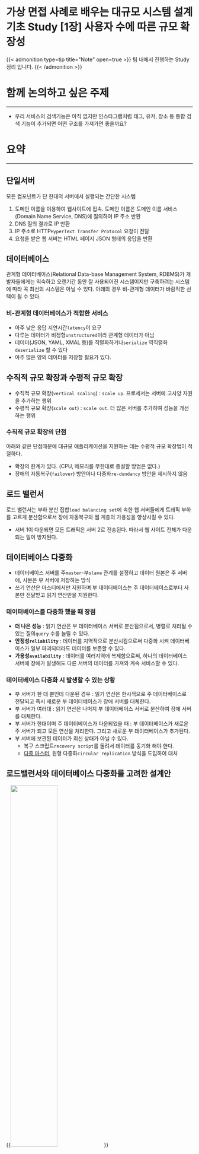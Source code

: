 # 가상 면접 사례로 배우는 대규모 시스템 설계 기초 Study [1장] 사용자 수에 따른 규모 확장성


{{< admonition type=tip title="Note" open=true >}}
팀 내에서 진행하는 Study 정리 입니다.
{{< /admonition >}} 

# 함께 논의하고 싶은 주제
---
- 우리 서비스의 검색기능은 아직 없지만 인스타그램처럼 태그, 유저, 장소 등 통합 검색 기능이 추가되면 어떤 구조를 가져가면 좋을까요?

# 요약
---
## 단일서버
모든 컴포넌트가 단 한대의 서버에서 실행되는 간단한 시스템

1. 도메인 이름을 이용하여 웹사이트에 접속. 도메인 이름은 도메인 이름 서비스(Domain Name Service, DNS)에 질의하여 IP 주소 반환 
2. DNS 질의 결과로 IP 반환
3. IP 주소로 HTTP`HyperText Transfer Protocol` 요청이 전달
4. 요청을 받은 웹 서버는 HTML 페이지 JSON 형태의 응답을 반환

## 데이터베이스

관계형 데이터베이스(Relational Data-base Management System, RDBMS)가 개발자들에게는 익숙하고 오랜기간 동안 잘 사용되어진 시스템이지만 구축하려는 시스템에 따라 꼭 최선의 시스템은 아닐 수 있다. 아래의 경우 비-관계형 데이터가 바람직한 선택이 될 수 있다.

### 비-관계형 데이터베이스가 적합한 서비스
- 아주 낮은 응답 지연시간`latency`이 요구
- 다루는 데이터가 비정형`unstructured`이라 관계형 데이터가 아님
- 데이터(JSON, YAML, XMAL 등)를 직렬화하거나`serialize` 역직렬화`deserialize` 할 수 있다
- 아주 많은 양의 데이터를 저장할 필요가 있다.


## 수직적 규모 확장과 수평적 규모 확장
- 수직적 규모 확장(`vertical scaling`) : `scale up`. 프로세서는 서버에 고사양 자원을 추가하는 행위
- 수평적 규모 확장(`scale out`) : `scale out`. 더 많은 서버를 추가하여 성능을 개선하는 행위

### 수직적 규모 확장의 단점
아래와 같은 단점때문에 대규모 애플리케이션을 지원하는 데는 수평적 규모 확장법이 적절하다.

- 확장의 한계가 있다. (CPU, 메모리를 무한대로 증설할 방법은 없다.)
- 장애의 자동복구(`failover`) 방안이나 다중화`re-dundancy` 방안을 제시하지 않음 

## 로드 밸런서
로드 밸런서는 부하 분산 집합`load balancing set`에 속한 웹 서버들에게 트래픽 부하를 고르게 분산함으로서 장애 자동복구와 웹 계층의 가용성을 향상시킬 수 있다.
- 서버 1이 다운되면 모든 트래픽은 서버 2로 전송된다. 따라서 웹 사이트 전체가 다운되는 일이 방지된다.

## 데이터베이스 다중화
- 데이터베이스 서버를 주`master`-부`slave` 관계를 설정하고 데이터 원본은 주 서버에, 사본은 부 서버에 저장하는 방식
- 쓰기 연산은 마스터에서만 지원하며 부 데이터베이스는 주 데이터베이스로부터 사본만 전달받고 읽기 연산만을 지원한다.

### 데이터베이스를 다중화 했을 때 장점
- **더 나은 성능** : 읽기 연산은 부 데이터베이스 서버로 분산됨으로서, 병렬로 처리될 수 있는 질의`query` 수를 늘릴 수 있다.
- **안정성`reliability`** : 데이터를 지역적으로 분산시킴으로써 다중화 시켜 데이터베이스가 일부 파괴되더라도 데이터를 보존할 수 있다.
- **가용성`availability`** : 데이터를 여러지역에 복제함으로써, 하나의 데이터베이스 서버에 장애가 발생해도 다른 서버의 데이터를 가져와 계속 서비스할 수 있다.

### 데이터베이스 다중화 시 발생할 수 있는 상황
- 부 서버가 한 대 뿐인데 다운된 경우 : 읽기 연산은 한시적으로 주 데이터베이스로 전달되고 즉시 새로운 부 데이터베이스가 장애 서버를 대체한다.
- 부 서버가 여러대 : 읽기 연산은 나머지 부 데이터베이스 서버로 분산하여 장애 서버를 대체한다.
- 부 서버가 한대이며 주 데이터베이스가 다운되었을 때 : 부 데이터베이스가 새로운 주 서버가 되고 모든 연산을 처리한다. 그리고 새로운 부 데이터베이스가 추가된다.
- 부 서버에 보관된 데이터가 최신 상태가 아닐 수 있다.
    - 복구 스크립트`recovery script`를 돌려서 데이터를 동기화 해야 한다.
    - [다중 마스터](https://en.wikipedia.org/wiki/Multi-master_replication), 원형 다중화`circular replication` 방식을 도입하여 대처


## 로드밸런서와 데이터베이스 다중화를 고려한 설계안
{{<image src="/posts/images/system-design-interview/load-balancer-database-replication.png" width="50%">}}

- 사용자는 DNS로부터 로드밸런서의 공개 IP 주소를 받는다.
- 사용자는 해당 IP 주소를 사용해 로드밸런서에 접속
- HTTP 요청은 서버 1이나 서버 2로 전달 된다.
- 웹 서버는 사용자의 데이터를 부 데이터베이스 서버에서 읽는다.
- 웹 서버의 데이터 변경 연산은 주 데이터베이스로 전다로딘다. (데이터 추가, 삭제, 갱신 연산 등)

## 캐시
- 캐시는 값 비싼 연산 결과, 자주 참조되는 데이터를 메모리에 두고 빨리 처리 될 수 있도록 하는 저장소
- 애플리케이션 성능은 얼마나 자주 데이터베이스를 호출하느냐에따라 크게 좌우되는데 캐시는 그런 문제를 완화할 수 있다.

### 캐시 계층
- 데이터베이스보다 빠르다. 별도의 캐시 계층을 통해 성능을 개선 시킬 수 있다.

#### 읽기 주도형 캐시 전략 `read-through caching strategy`
- 웹서버는 캐시에 응답이 저장되어있는지 요청
- 데이터가 캐시에 없으면 데이터베이스에서 해당 데이터 읽어 캐시에 씀
- 데이터가 캐시에 있으면 캐시 데이터를 반환

#### 캐시 사용시 유의할 점
- **캐시를 쓰는 상황 : 데이터 갱신은 자주 일어나지 않지만 참조는 빈번한 경우**
- 캐시에 두는 데이터 : 영속적으로 보관할 데이터는 안됨
- 캐시 만료`expire` 정책을 마련해야 한다. 너무 짧은 경우 데이터베이스 조회가 빈번하고 길 경우 원본가 차이가 날 수 있다.
- 일관성`consistency` 유지 방법 - [Scaling Memcache at Facebook](https://www.usenix.org/system/files/conference/nsdi13/nsdi13-final170_update.pdf)
- 장애 대처 방법 : SOF를 피해 여러 캐시 서버를 분산 관리
- 캐시 메모리 크기 : 너무 작으면 액세스 패턴에 따라 데이터가 방출`eviction` 되어 캐시 성능이 떨어짐
- 데이터 방출 정책`eviction` 
    - 사용되지 않는 캐시 데이터를 삭제함으로써 캐시 메모리의 공간을 확보하는 것
    - LRU(Least Recently Used), LFU(Less Frequently Used) 등 여러 전략이 존재한다.

## CDN
요청 경로`request path`, 질의 문자열`query string`, 쿠키`cookie`, 요청헤더`request header` 등의 정보에 기반 HTML 페이지를 캐시

### CDN 사용지 고려해야 할 사항
- 비용 : CDN 써드파티 사업자에 의해 운영, 데이터 전송양에 따라 요금 부과
- 적절한 만료 시한 설정
- CDN 장애에 대한 대처 방안
- 콘텐츠 무효화`invalidation` 방법 
    - CDN 서비스 사업자가 제공하는 API 사용
    - 오브젝트 버저닝(object versioning) 사용 : URL 마지막에 버전 번호 인자로 호출

## 무상태`stateless` 웹 계층
- 상태 정보(사용자 세션 데이터 등)를 웹 계층에 제거하여 서비스 하는 것
- 바람직한 전략 : 지속적 저장소에 보관하고 필요할 때 가져도록 한다.
- 고전적인 웹 서버 형태 
    - 세션 유지를 위해 같은 클라이언트로부터의 요청은 항상 같은 서버로 전송되어야 함
    - 로드밸런서가 이를 지원하기 위해 고정 세션`stick session`을 제공하나 많은 부담을 준다.

### 무상태 아키텍처
- HTTP 요청은 어떤 웹 서버로도 전달 될 수 있다.
- 웹 서버의 상태 정보가 필요할 경우 공유 저장소`shared storage`로 부터 데이터를 가져온다.
- 웹 서버와 물리적으로 분리되어있고 단순하고 안정적이며 규모확장이 쉽다.

## 데이터 센터
- 지리적 라우팅(`geoDNS-routing, geo-routing`) : 사용자가 지리적으로 가까이 위치한 데이터 센터로 연결

### 다중 데이터 센터 아기텍처를 만들기 위한 기술적 난제
- 트래픽 우회 : 올바른 데이터 센터로 트래픽을 보내는 효과적인 방법
- 데이터 동기화
- 테스트와 배포

## 메세지 큐
- 메세지의 무손실`durability` 보장하고 비동기 통신을 지원하는 컴포넌트
- 서비스 또는 서버간 결합도가 낮아지고 규모 확장성이 보장되어야하는 안정적 애플리케이션에 적합

### 메세지 큐의 기본 구조
1. 생산자/발행자에 서비스에 의해 메세지를 생성하고 큐에 발행`pulbish` 한다. 
2. 소비자/구독자 서비스는 큐에 연결되어 있어 발행된 큐의 메세지를 받아 동작을 수행한다.

## 로그, 메트릭 그리고 자동화

### 로그
- 시스템의 오류와 문제들을 에러 로그를 통해 쉽게 찾을 수 있다.

### 메트릭
- 메트릭을 잘 수집하면 사업 현황에 관한 유용한 정보를 얻고 시스템 현재 상태를 손쉽게 파악 가능하다.
- 호스트 단위 메트릭 : CPU 메모리, 디스크 I/O에 관한 메트릭이 여기에 해당
- 종합`aggregated` 메트릭 : 데이터베이스 계층의 성능, 캐시 계층의 성능 등
- 핵심 비즈니스 메트릭 : DAU, 수익`revenue`, 재방문`retention` 같은 것이 여기에 해당

### 자동화
- 지속적 통합을 도와주는 도구를 활용하여 개발자가 만든 코드를 검증하여 문제를 쉽게 감지
- 빌드, 테스트, 배포 등의 절차를 자동화 -> 개발 생산성 향상

## 데이터베이스 규모 확장

### 수직적 확장
- 고성능의 자원(CPU, RAM, 디스크 등)을 증설하는 방법
- SPOF(Single Point of Failure)로 인한 위험성이 크다
- 비용이 많이 든다.

### 수평적 확장
샤딩은 샤드라고 부르는 작은 단위로 데이터를 분할하는 기술

#### 샤딩 전략 구현시 고려할 점
- 샤딩 키(파티션 키) 정의 방법 : 데이터를 고르게 분포할 수 있는게 가장 중요
- 데이터의 재 샤딩`resharding`  
    - 데이터가 너무 많아져서 하나의 샤드로 감당이 어려울 때
    - 샤드 간 데이터 분포가 균등하지 못할때 특정 샤드는 샤드 소진`shard exhausition`이라고 부르는 현상
- 유명인사 `celebirity` 문제
    - 핫스팟 키 문제라고도 하며 특정 샤드에 질의가 집중되어 서버에 과부하가 걸리는 문제
- 조인과 비정규화
    - 여러 샤드로 쪼개지면 데이터를 조인하기 힘들다 -> 데이터베이스를 비정규화

## 정리
- 시스템 규모를 확장하는 것은 지속적이고 반복적`iterative` 한 과정을 거친다.
- 시스템 규모 확장을 위해 살펴본 기법
    - 웹 계층은 무상태 계층
    - 모든 계층에 다중화 도입
    - 가능한 한 많은 데이터를 캐시할 것
    - 여러 데이터 센터를 지원할 것
    - 정적 콘텐츠는 CDN을 통해 서비스 할 것
    - 데이터 계층은 샤딩을 통해 그 규모를 확장할 것
    - 각 계층은 독립적으로 서비스로 분할할 것
    - 시스템을 지속적으로 모니터링하고, 자동화 도구들을 활용할 것
